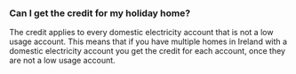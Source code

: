 ###  **Can I get the credit for my holiday home?**

The credit applies to every domestic electricity account that is not a low
usage account. This means that if you have multiple homes in Ireland with a
domestic electricity account you get the credit for each account, once they
are not a low usage account.
